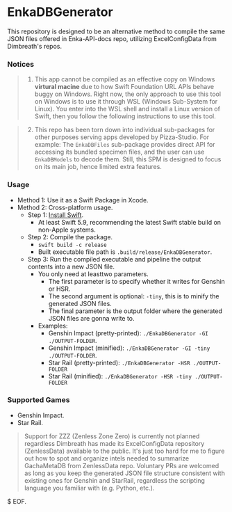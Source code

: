 # EnkaDBGenerator

This repository is designed to be an alternative method to compile the same JSON files offered in Enka-API-docs repo, utilizing ExcelConfigData from Dimbreath's repos.

### Notices

> 1. This app cannot be compiled as an effective copy on Windows **virtural macine** due to how Swift Foundation URL APIs behave buggy on Windows. Right now, the only approach to use this tool on Windows is to use it through WSL (Windows Sub-System for Linux). You enter into the WSL shell and install a Linux version of Swift, then you follow the following instructions to use this tool.

> 2. This repo has been torn down into individual sub-packages for other purposes serving apps developed by Pizza-Studio. For example: The `EnkaDBFiles` sub-package provides direct API for accessing its bundled specimen files, and the user can use `EnkaDBModels` to decode them. Still, this SPM is designed to focus on its main job, hence limited extra features.

### Usage

- Method 1: Use it as a Swift Package in Xcode.
- Method 2: Cross-platform usage.
  - Step 1: [Install Swift](https://www.swift.org/install/).
    - At least Swift 5.9, recommending the latest Swift stable build on non-Apple systems.
  - Step 2: Compile the package.
    - `swift build -c release`
    - Built executable file path is `.build/release/EnkaDBGenerator`.
  - Step 3: Run the compiled executable and pipeline the output contents into a new JSON file.
    - You only need at leasttwo parameters.
      - The first parameter is to specify whether it writes for Genshin or HSR.
      - The second argument is optional: `-tiny`, this is to minify the generated JSON files.
      - The final parameter is the output folder where the generated JSON files are gonna write to.
    - Examples:
      - Genshin Impact (pretty-printed): `./EnkaDBGenerator -GI ./OUTPUT-FOLDER`.
      - Genshin Impact (minified): `./EnkaDBGenerator -GI -tiny ./OUTPUT-FOLDER`.
      - Star Rail (pretty-printed): `./EnkaDBGenerator -HSR ./OUTPUT-FOLDER`
      - Star Rail (minified): `./EnkaDBGenerator -HSR -tiny ./OUTPUT-FOLDER`

### Supported Games

- Genshin Impact.
- Star Rail.

> Support for ZZZ (Zenless Zone Zero) is currently not planned regardless Dimbreath has made its ExcelConfigData repository (ZenlessData) available to the public. It's just too hard for me to figure out how to spot and organize intels needed to summarize GachaMetaDB from ZenlessData repo. Voluntary PRs are welcomed as long as you keep the generated JSON file structure consistent with existing ones for Genshin and StarRail, regardless the scripting language you familiar with (e.g. Python, etc.).

$ EOF.
